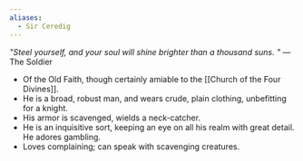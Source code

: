 ```yaml
---
aliases:
  - Sir Ceredig
---
```

*"Steel yourself, and your soul will shine brighter than a thousand suns. "* — The Soldier
- Of the Old Faith, though certainly amiable to the [[Church of the Four Divines]].
- He is a broad, robust man, and wears crude, plain clothing, unbefitting for a knight.
- His armor is scavenged, wields a neck-catcher.
- He is an inquisitive sort, keeping an eye on all his realm with great detail. He adores gambling.
- Loves complaining; can speak with scavenging creatures.